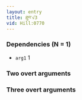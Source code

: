 ```yaml
---
layout: entry
title: ཐུབ་√3
vid: Hill:0770
---
```

### Dependencies (N = 1)
* `arg1` 1


### Two overt arguments


### Three overt arguments
